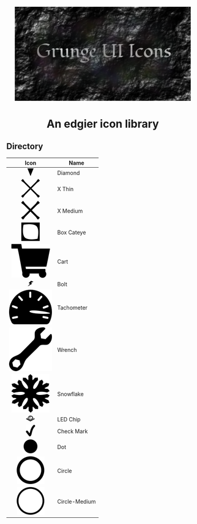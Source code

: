 <p align="center">
  <img width="460"src="https://raw.githubusercontent.com/racingrebel/grunge-ui-icons/master/logo.png">
</p>
<h1 align="center">An edgier icon library</h1>

<h2>Directory</h2>

| Icon          | Name          |
|:-------------:| ------------- |
| ![Diamond Icon](https://raw.githubusercontent.com/racingrebel/grunge-ui-icons/master/icons/diamond.svg?sanitize=true "Diamond") | Diamond |
| ![X Thin Icon](https://raw.githubusercontent.com/racingrebel/grunge-ui-icons/master/icons/x-thin.svg?sanitize=true "X Thin") | X Thin |
| ![X Medium Icon](https://raw.githubusercontent.com/racingrebel/grunge-ui-icons/master/icons/x-medium.svg?sanitize=true "X Medium") | X Medium |
| ![Box Cateye Icon](https://raw.githubusercontent.com/racingrebel/grunge-ui-icons/master/icons/box-cateye.svg?sanitize=true "Box Cateye") | Box Cateye |
| ![Cart Icon](https://raw.githubusercontent.com/racingrebel/grunge-ui-icons/master/icons/cart.svg?sanitize=true "Cart") | Cart |
| ![Bolt Icon](https://raw.githubusercontent.com/racingrebel/grunge-ui-icons/master/icons/bolt.svg?sanitize=true "Bolt") | Bolt |
| ![Tachometer Icon](https://raw.githubusercontent.com/racingrebel/grunge-ui-icons/master/icons/tachometer.svg?sanitize=true "Tachometer") | Tachometer |
| ![Wrench Icon](https://raw.githubusercontent.com/racingrebel/grunge-ui-icons/master/icons/wrench.svg?sanitize=true "Wrench") | Wrench |
| ![Snowflake Icon](https://raw.githubusercontent.com/racingrebel/grunge-ui-icons/master/icons/snowflake.svg?sanitize=true "Snowflake") | Snowflake |
| ![LED Chip Icon](https://raw.githubusercontent.com/racingrebel/grunge-ui-icons/master/icons/led-chip.svg?sanitize=true "LED Chip") | LED Chip |
| ![Check Mark Icon](https://raw.githubusercontent.com/racingrebel/grunge-ui-icons/master/icons/check-mark.svg?sanitize=true "Check Mark") | Check Mark |
| ![Dot Icon](https://raw.githubusercontent.com/racingrebel/grunge-ui-icons/master/icons/dot.svg?sanitize=true "Dot") | Dot |
| ![Circle Icon](https://raw.githubusercontent.com/racingrebel/grunge-ui-icons/master/icons/circle.svg?sanitize=true "Circle") | Circle |
| ![Circle Medium Icon](https://raw.githubusercontent.com/racingrebel/grunge-ui-icons/master/icons/circle-medium.svg?sanitize=true "Circle-Medium") | Circle-Medium |